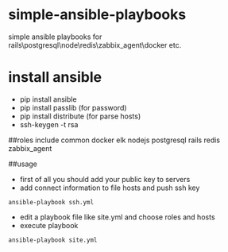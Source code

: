 # simple-ansible-playbooks
simple ansible playbooks for rails\postgresql\node\redis\zabbix_agent\docker etc.


# install ansible
- pip install ansible
- pip install passlib (for password)
- pip install distribute (for parse hosts)
- ssh-keygen -t rsa


##roles
include common docker elk nodejs postgresql rails redis zabbix_agent

##usage


- first of all you should add your public key to servers
- add connect information to file hosts and push ssh key
```
ansible-playbook ssh.yml
```
- edit a playbook file like site.yml and choose roles and hosts
- execute playbook
```
ansible-playbook site.yml
```

